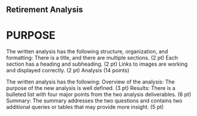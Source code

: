 ## Retirement Analysis

# PURPOSE


The written analysis has the following structure, organization, and formatting:
There is a title, and there are multiple sections. (2 pt)
Each section has a heading and subheading. (2 pt)
Links to images are working and displayed correctly. (2 pt)
Analysis (14 points)

The written analysis has the following:
Overview of the analysis:
The purpose of the new analysis is well defined. (3 pt)
Results:
There is a bulleted list with four major points from the two analysis deliverables. (6 pt)
Summary:
The summary addresses the two questions and contains two additional queries or tables that may provide more insight. (5 pt)

